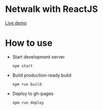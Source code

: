# Netwalk with ReactJS

[Live demo](http://sergeylukin.com/netwalk-reactjs)

# How to use

- Start development server

  ```
  npm start
  ```

- Build production-ready build

  ```
  npm run build
  ```

- Deploy to gh-pages

  ```
  npm run deploy
  ```
